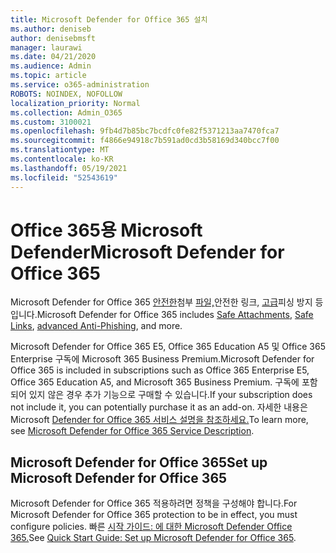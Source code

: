 ```yaml
---
title: Microsoft Defender for Office 365 설치
ms.author: deniseb
author: denisebmsft
manager: laurawi
ms.date: 04/21/2020
ms.audience: Admin
ms.topic: article
ms.service: o365-administration
ROBOTS: NOINDEX, NOFOLLOW
localization_priority: Normal
ms.collection: Admin_O365
ms.custom: 3100021
ms.openlocfilehash: 9fb4d7b85bc7bcdfc0fe82f5371213aa7470fca7
ms.sourcegitcommit: f4866e94918c7b591ad0cd3b58169d340bcc7f00
ms.translationtype: MT
ms.contentlocale: ko-KR
ms.lasthandoff: 05/19/2021
ms.locfileid: "52543619"
---
```

# <a name="microsoft-defender-for-office-365"></a><span data-ttu-id="3b70d-102">Office 365용 Microsoft Defender</span><span class="sxs-lookup"><span data-stu-id="3b70d-102">Microsoft Defender for Office 365</span></span>

<span data-ttu-id="3b70d-103">Microsoft Defender for Office 365 [안전한](/microsoft-365/security/office-365-security/atp-safe-attachments)첨부 [파일,](/microsoft-365/security/office-365-security/atp-safe-links)안전한 링크, [고급](/microsoft-365/security/office-365-security/atp-anti-phishing)피싱 방지 등입니다.</span><span class="sxs-lookup"><span data-stu-id="3b70d-103">Microsoft Defender for Office 365 includes [Safe Attachments](/microsoft-365/security/office-365-security/atp-safe-attachments), [Safe Links](/microsoft-365/security/office-365-security/atp-safe-links), [advanced Anti-Phishing](/microsoft-365/security/office-365-security/atp-anti-phishing), and more.</span></span> 

<span data-ttu-id="3b70d-104">Microsoft Defender for Office 365 E5, Office 365 Education A5 및 Office 365 Enterprise 구독에 Microsoft 365 Business Premium.</span><span class="sxs-lookup"><span data-stu-id="3b70d-104">Microsoft Defender for Office 365 is included in subscriptions such as Office 365 Enterprise E5, Office 365 Education A5, and Microsoft 365 Business Premium.</span></span> <span data-ttu-id="3b70d-105">구독에 포함되어 있지 않은 경우 추가 기능으로 구매할 수 있습니다.</span><span class="sxs-lookup"><span data-stu-id="3b70d-105">If your subscription does not include it, you can potentially purchase it as an add-on.</span></span> <span data-ttu-id="3b70d-106">자세한 내용은 Microsoft [Defender for Office 365 서비스 설명을 참조하세요.](/office365/servicedescriptions/office-365-advanced-threat-protection-service-description)</span><span class="sxs-lookup"><span data-stu-id="3b70d-106">To learn more, see [Microsoft Defender for Office 365 Service Description](/office365/servicedescriptions/office-365-advanced-threat-protection-service-description).</span></span>

## <a name="set-up-microsoft-defender-for-office-365"></a><span data-ttu-id="3b70d-107">Microsoft Defender for Office 365</span><span class="sxs-lookup"><span data-stu-id="3b70d-107">Set up Microsoft Defender for Office 365</span></span>

<span data-ttu-id="3b70d-108">Microsoft Defender for Office 365 적용하려면 정책을 구성해야 합니다.</span><span class="sxs-lookup"><span data-stu-id="3b70d-108">For Microsoft Defender for Office 365 protection to be in effect, you must configure policies.</span></span> <span data-ttu-id="3b70d-109">빠른 [시작 가이드: 에 대한 Microsoft Defender Office 365.](/microsoft-365/security/office-365-security/office-365-atp)</span><span class="sxs-lookup"><span data-stu-id="3b70d-109">See [Quick Start Guide: Set up Microsoft Defender for Office 365](/microsoft-365/security/office-365-security/office-365-atp).</span></span>

